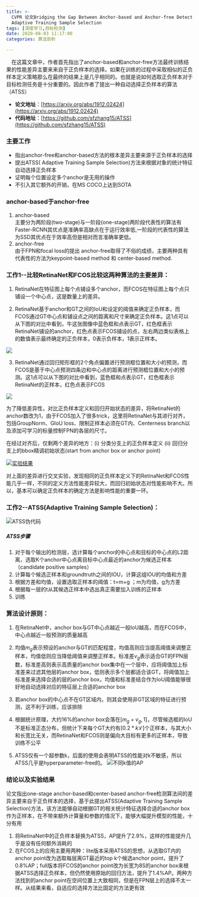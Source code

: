 ```yaml
---
title: >-
  CVPR 论文Bridging the Gap Between Anchor-based and Anchor-free Detection via
  Adaptive Training Sample Selection
tags: [深度学习,目标检测]
date: 2020-08-03 11:17:00
categories: 算法剖析

---
```




&ensp;&ensp;在这篇文章中，作者首先指出了anchor-based和anchor-free方法最终训练结果的性能差异主要来来自于正负样本的选择。如果在训练的过程中采取相似的正负样本定义策略那么在最终的结果上是几乎相同的。也就是说如何选取正负样本对于目标检测任务是十分重要的。因此作者了提出一种自动选择正负样本的算法（ATSS） 


*   **论文地址**：[https://arxiv.org/abs/1912.02424](https://arxiv.org/abs/1912.02424)
*   **代码地址**：[https://github.com/sfzhang15/ATSS](https://github.com/sfzhang15/ATSS)  

### 主要工作

*   指出anchor\-free和anchor\-based方法的根本差异主要来源于正负样本的选择
*   提出ATSS( Adaptive Training Sample Selection)方法来根据对象的统计特征自动选择正负样本
*   证明每个位置设定多个anchor是无用的操作
*   不引入其它额外的开销，在MS COCO上达到SOTA

### anchor-based于anchor-free

1. anchor-based   
   主要分为两阶段(two-stage)与一阶段(one-stage)两阶段代表性的算法有Faster-RCNN其优点是准确率高缺点在于运行效率低,一阶段的代表性的算法为SSD其优点在于效率高但是相对而言准确率更低。
2. anchor-free  
    由于FPN和focal loss的提出 anchor-free取得了不俗的成绩，主要两种具有代表性的方法为keypoint-based method 和 center-based method.

### 工作1--比较RetinaNet和FCOS比较这两种算法的主要差异：

1.   RetinaNet在特征图上每个点铺设多个anchor，而FCOS在特征图上每个点只铺设一个中心点，这是数量上的差异。

2.  RetinaNet基于anchor和GT之间的IoU和设定的阈值来确定正负样本，而FCOS通过GT中心点和铺设点之间的距离和尺寸来确定正负样本。这1点可以从下图的对比中看到，牛这张图像中蓝色框和点表示GT，红色框表示RetinaNet铺设的anchor，红色点表示FCOS铺设的点，左右两边类似表格上的数值表示最终确定的正负样本，0表示负样本，1表示正样本。

![](https://img-blog.csdnimg.cn/20200305112436231.png?x-oss-process=image/watermark,type_ZmFuZ3poZW5naGVpdGk,shadow_10,text_aHR0cHM6Ly9ibG9nLmNzZG4ubmV0L3FxXzQxMzc1NjA5,size_16,color_FFFFFF,t_70)

3. RetinaNet通过回归矩形框的2个角点偏置进行预测框位置和大小的预测，而FCOS是基于中心点预测四条边和中心点的距离进行预测框位置和大小的预测。这1点可以从下图的对比中看到，蓝色框和点表示GT，红色框表示RetinaNet的正样本，红色点表示FCOS

![](https://img-blog.csdnimg.cn/20200305112504214.png?x-oss-process=image/watermark,type_ZmFuZ3poZW5naGVpdGk,shadow_10,text_aHR0cHM6Ly9ibG9nLmNzZG4ubmV0L3FxXzQxMzc1NjA5,size_16,color_FFFFFF,t_70)


为了降低差异性，对比正负样本定义和回归开始状态的差异，将RetinaNet的anchor数改为1，由于FCOS加入了很多trick，这里将RetinaNet与其进行对齐，包括GroupNorm、GIoU loss、限制正样本必须在GT内、Centerness branch以及添加可学习的标量控制FPN的各层的尺寸。

在经过对齐后，仅剩两个差异的地方：(i) 分类分支上的正负样本定义 (ii) 回归分支上的bbox精调初始状态(start from anchor box or anchor point)




[![实验结果](https://s1.ax1x.com/2020/08/04/a0A0kq.png)](https://imgchr.com/i/a0A0kq)




对上面的差异进行交叉实验，发现相同的正负样本定义下的RetinaNet和FCOS性能几乎一样，不同的定义方法性能差异较大，而回归初始状态对性能影响不大。所以，基本可以确定正负样本的确定方法是影响性能的重要一环。



### 工作2--ATSS(Adaptive Training Sample Selection)：


![ATSS伪代码](https://s1.ax1x.com/2020/08/04/a0Ay1U.png)

##### ATSS步骤

1. 对于每个输出的检测层，选计算每个anchor的中心点和目标的中心点的L2距离，选取K个anchor中心点离目标中心点最近的anchor为候选正样本（candidate positive samples）
2. 计算每个候选正样本和groundtruth之间的IOU，计算这组IOU的均值和方差
3. 根据方差和均值，设置选取正样本的阈值：t=m+g ；m为均值，g为方差
4. 根据每一层的t从其候选正样本中选出真正需要加入训练的正样本
5. 训练


### 算法设计原则：
1. 在RetinaNet中，anchor box与GT中心点越近一般IoU越高，而在FCOS中，中心点越近一般预测的质量越高

2. 均值$m_g$表示预设的anchor与GT的匹配程度，均值高则应当提高阈值来调整正样本，均值低则应当降低阈值来调整正样本。标准差$v_g$表示适合GT的FPN层数，标准差高则表示高质量的anchor box集中在一个层中，应将阈值加上标准差来过滤其他层的anchor box，低则表示多个层都适合该GT，将阈值加上标准差来选择合适的层的anchor box，均值和标准差结合作为IoU阈值能够很好地自动选择对应的特征层上合适的anchor box

3. 若anchor box的中心点不在GT区域内，则其会使用非GT区域的特征进行预测，这不利于训练，应该排除


3. 根据统计原理，大约16%的anchor box会落在$[m_g+v_g,1]$，尽管候选框的IoU不是标准正态分布，但统计下来每个GT大约有$[0.2 * k\mathcal{L}]$个正样本，与其大小和长宽比无关，而RetinaNet和FCOS则是偏向大目标有更多的正样本，导致训练不公平

4. ATSS仅有一个超参数k，后面的使用会表明ATSS的性能对k不敏感，所以ATSS几乎是hyperparameter\-free的。
![不同k值的AP](https://s1.ax1x.com/2020/08/04/a0AvNt.png)





### 结论以及实验结果

论文指出one-stage anchor-based和center-based anchor-free检测算法间的差异主要来自于正负样本的选择，基于此提出ATSS(Adaptive Training Sample Selection)方法，该方法能够自动根据GT的相关统计特征选择合适的anchor box作为正样本，在不带来额外计算量和参数的情况下，能够大幅提升模型的性能，十分有用

1. 将RetinaNet中的正负样本替换为ATSS，AP提升了2.9%，这样的性能提升几乎是没有任何额外消耗的
2. 在FCOS上的应用主要用两种：lite版本采用ATSS的思想，从选取GT内的anchor point改为选取每层离GT最近的top k个候选anchor point，提升了0.8%AP；full版本将FCOS的anchor point改为长宽为8S的anchor box来根据ATSS选择正负样本，但仍然使用原始的回归方法，提升了1.4%AP。两种方法找到的anchor point在空间位置上大致相同，但是在FPN层上的选择不太一样。从结果来看，自适应的选择方法比固定的方法更有效



